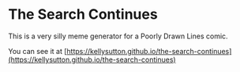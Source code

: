 # The Search Continues

This is a very silly meme generator for a Poorly Drawn Lines comic.

You can see it at [https://kellysutton.github.io/the-search-continues](https://kellysutton.github.io/the-search-continues)